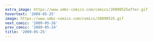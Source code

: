 ```yaml
---
extra_image: https://www.smbc-comics.com/comics/20090525after.gif
hovertext: '2009-05-25'
image: https://www.smbc-comics.com/comics/20090525.gif
next_comic: '2009-05-26'
prev_comic: '2009-05-24'
title: '2009-05-25'
---
```


